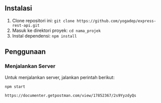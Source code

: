 ## Instalasi

1. Clone repositori ini: `git clone https://github.com/yogadep/express-rest-api.git`
2. Masuk ke direktori proyek: `cd nama_projek`
3. Instal dependensi: `npm install`

## Penggunaan


### Menjalankan Server

Untuk menjalankan server, jalankan perintah berikut:

```bash
npm start

https://documenter.getpostman.com/view/17852367/2s9YyzdyQs


